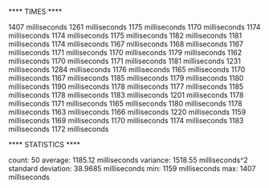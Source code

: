 **** TIMES ****

1407 milliseconds
1261 milliseconds
1175 milliseconds
1170 milliseconds
1174 milliseconds
1174 milliseconds
1175 milliseconds
1182 milliseconds
1181 milliseconds
1174 milliseconds
1167 milliseconds
1168 milliseconds
1167 milliseconds
1171 milliseconds
1170 milliseconds
1179 milliseconds
1162 milliseconds
1170 milliseconds
1171 milliseconds
1181 milliseconds
1231 milliseconds
1284 milliseconds
1176 milliseconds
1165 milliseconds
1170 milliseconds
1167 milliseconds
1185 milliseconds
1179 milliseconds
1180 milliseconds
1190 milliseconds
1178 milliseconds
1177 milliseconds
1185 milliseconds
1178 milliseconds
1183 milliseconds
1201 milliseconds
1178 milliseconds
1171 milliseconds
1165 milliseconds
1180 milliseconds
1178 milliseconds
1163 milliseconds
1166 milliseconds
1220 milliseconds
1159 milliseconds
1169 milliseconds
1170 milliseconds
1174 milliseconds
1183 milliseconds
1172 milliseconds

**** STATISTICS ****

count: 50
average: 1185.12 milliseconds
variance: 1518.55 milliseconds^2
standard deviation: 38.9685 milliseconds
min: 1159 milliseconds
max: 1407 milliseconds
